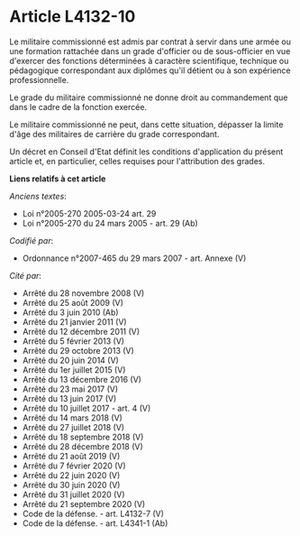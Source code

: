 # Article L4132-10

Le militaire commissionné est admis par contrat à servir dans une armée ou une formation rattachée dans un grade d'officier
ou de sous-officier en vue d'exercer des fonctions déterminées à caractère scientifique, technique ou pédagogique
correspondant aux diplômes qu'il détient ou à son expérience professionnelle.

Le grade du militaire commissionné ne donne droit au commandement que dans le cadre de la fonction exercée.

Le militaire commissionné ne peut, dans cette situation, dépasser la limite d'âge des militaires de carrière du grade
correspondant.

Un décret en Conseil d'Etat définit les conditions d'application du présent article et, en particulier, celles requises pour
l'attribution des grades.

**Liens relatifs à cet article**

_Anciens textes_:

  - Loi n°2005-270 2005-03-24 art. 29
  - Loi n°2005-270 du 24 mars 2005 - art. 29 (Ab)

_Codifié par_:

  - Ordonnance n°2007-465 du 29 mars 2007 - art. Annexe (V)

_Cité par_:

  - Arrêté du 28 novembre 2008 (V)
  - Arrêté du 25 août 2009 (V)
  - Arrêté du 3 juin 2010 (Ab)
  - Arrêté du 21 janvier 2011 (V)
  - Arrêté du 12 décembre 2011 (V)
  - Arrêté du 5 février 2013 (V)
  - Arrêté du 29 octobre 2013 (V)
  - Arrêté du 20 juin 2014 (V)
  - Arrêté du 1er juillet 2015 (V)
  - Arrêté du 13 décembre 2016 (V)
  - Arrêté du 23 mai 2017 (V)
  - Arrêté du 13 juin 2017 (V)
  - Arrêté du 10 juillet 2017 - art. 4 (V)
  - Arrêté du 14 mars 2018 (V)
  - Arrêté du 27 juillet 2018 (V)
  - Arrêté du 18 septembre 2018 (V)
  - Arrêté du 28 décembre 2018 (V)
  - Arrêté du 21 août 2019 (V)
  - Arrêté du 7 février 2020 (V)
  - Arrêté du 22 juin 2020 (V)
  - Arrêté du 30 juin 2020 (V)
  - Arrêté du 31 juillet 2020 (V)
  - Arrêté du 21 septembre 2020 (V)
  - Code de la défense. - art. L4132-7 (V)
  - Code de la défense. - art. L4341-1 (Ab)
